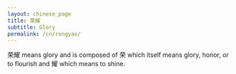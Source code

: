 ```yaml
---
layout: chinese_page
title: 荣耀
subtitle: Glory
permalink: /cn/rongyao/
---
```


荣耀 means glory and is composed of 荣 which itself means glory, honor, or to flourish and 耀 which means to shine. 

